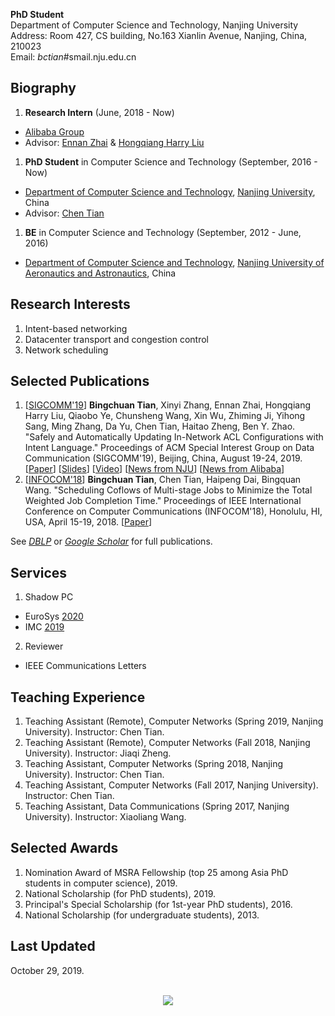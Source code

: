 **PhD Student**  
Department of Computer Science and Technology, Nanjing University  
Address: Room 427, CS building, No.163 Xianlin Avenue, Nanjing, China, 210023  
Email: _bctian_#smail.nju.edu.cn  

## Biography
1. **Research Intern** (June, 2018 - Now)  
  * [Alibaba Group](https://www.alibabagroup.com/en/global/home)  
  * Advisor: [Ennan Zhai](https://ennanzhai.github.io/) & [Hongqiang Harry Liu](http://www.hongqiangliu.com/)
1. **PhD Student** in Computer Science and Technology (September, 2016 - Now)  
  * [Department of Computer Science and Technology](http://cs.nju.edu.cn/), [Nanjing University](https://www.nju.edu.cn/), China  
  * Advisor: [Chen Tian](https://cs.nju.edu.cn/tianchen/)
1. **BE** in Computer Science and Technology (September, 2012 - June, 2016)  
  * [Department of Computer Science and Technology](http://cs.nuaa.edu.cn/), [Nanjing University of Aeronautics and Astronautics](http://www.nuaa.edu.cn/), China

## Research Interests
1. Intent-based networking
1. Datacenter transport and congestion control 
1. Network scheduling

## Selected Publications
1. \[[SIGCOMM'19](http://conferences.sigcomm.org/sigcomm/2019/)\] 
  **Bingchuan Tian**, Xinyi Zhang, Ennan Zhai, Hongqiang Harry Liu, Qiaobo Ye, Chunsheng Wang, Xin Wu, Zhiming Ji, Yihong Sang, Ming Zhang, Da Yu, Chen Tian, Haitao Zheng, Ben Y. Zhao. 
  "Safely and Automatically Updating In-Network ACL Configurations with Intent Language." 
  Proceedings of ACM Special Interest Group on Data Communication (SIGCOMM'19), Beijing, China, August 19-24, 2019. 
  \[[Paper](https://doi.org/10.1145/3341302.3342088)\] 
  \[[Slides](http://conferences.sigcomm.org/sigcomm/2019/files/slides/paper_5_2.pdf)\] 
  \[[Video](https://dl.acm.org/ft_gateway.cfm?id=3342088&ftid=2080733&dwn=1&CFID=153853516)\] 
  \[[News from NJU](http://news.nju.edu.cn/show_article_12_53506)\] 
  \[[News from Alibaba](https://mp.weixin.qq.com/s/31ERUKkLigExNVLdPZhEeg)\] 
1. \[[INFOCOM'18](http://infocom2018.ieee-infocom.org/)\] 
  **Bingchuan Tian**, Chen Tian, Haipeng Dai, Bingquan Wang. 
  "Scheduling Coflows of Multi-stage Jobs to Minimize the Total Weighted Job Completion Time." 
  Proceedings of IEEE International Conference on Computer Communications (INFOCOM'18), Honolulu, HI, USA, April 15-19, 2018. 
  \[[Paper](https://www.doi.org/10.1109/INFOCOM.2018.8486340)\]

See [_DBLP_](https://dblp.uni-trier.de/pers/hd/t/Tian:Bingchuan) or [_Google Scholar_](https://scholar.google.com/citations?user=yAaafq4AAAAJ&hl=en) for full publications.

## Services
1. Shadow PC
  * EuroSys [2020](https://www.eurosys2020.org/call-for-shadow-pc-participation/)
  * IMC [2019](https://conferences.sigcomm.org/imc/2019/shadow/)
2. Reviewer
  * IEEE Communications Letters

## Teaching Experience
1. Teaching Assistant (Remote), Computer Networks (Spring 2019, Nanjing University). Instructor: Chen Tian.
1. Teaching Assistant (Remote), Computer Networks (Fall 2018, Nanjing University). Instructor: Jiaqi Zheng.
1. Teaching Assistant, Computer Networks (Spring 2018, Nanjing University). Instructor: Chen Tian.
1. Teaching Assistant, Computer Networks (Fall 2017, Nanjing University). Instructor: Chen Tian.
1. Teaching Assistant, Data Communications (Spring 2017, Nanjing University). Instructor: Xiaoliang Wang.

## Selected Awards
1. Nomination Award of MSRA Fellowship (top 25 among Asia PhD students in computer science), 2019.
1. National Scholarship (for PhD students), 2019.
1. Principal's Special Scholarship (for 1st-year PhD students), 2016.
1. National Scholarship (for undergraduate students), 2013.

## Last Updated
October 29, 2019.

<br/>
<center>
  <!-- a href='https://clustrmaps.com/site/1aq0p'  title='Visit tracker' -->
    <img src='//clustrmaps.com/map_v2.png?cl=ffffff&w=500&t=tt&d=yHdqTPUuXOXJBrPTAVGiXTn3sj_4xXZwrMzOh8TFYe4'/>
  <!-- /a -->
</center>
